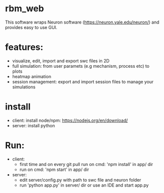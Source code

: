 # rbm_web
This software wraps Neuron software (https://neuron.yale.edu/neuron/)
and provides easy to use GUI.

# features:
- visualize, edit, import and export swc files in 2D
- full simulation: from user paramets (e.g mechanism, process etc) to plots
- heatmap animation
- session management: export and import session files to manage your simulations 

# install
- client:
  install node/npm: https://nodejs.org/en/download/
- server:
  install python 

# Run:
- client:
  * first time and on every git pull run on cmd: 'npm install' in app/ dir
  * run on cmd: 'npm start' in app/ dir
- server:
  * edit server/config.py with path to swc file and neuron folder
  * run 'python app.py' in server/ dir or use an IDE and start app.py

